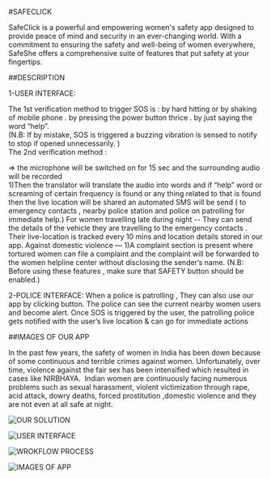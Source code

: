#SAFECLICK 

SafeClick is a powerful and empowering women's safety app designed to provide peace of mind and security in an ever-changing world. With a commitment to ensuring the safety and well-being of women everywhere, SafeShe offers a comprehensive suite of features that put safety at your fingertips.

##DESCRIPTION

1-USER INTERFACE:

The 1st verification method to trigger SOS is  :
 by hard hitting  or by shaking of mobile phone .
 by pressing the power button thrice . 
 by  just saying the word “help”.     
(N.B:  If by  mistake, SOS is triggered a buzzing vibration is sensed to notify to stop if opened unnecessarily. )                                                                                                                                                                        
The 2nd verification method :

=> the microphone will be switched on for 15 sec and the surrounding audio will be recorded  
1)Then the translator will translate the audio into words and if “help” word  or screaming of certain frequency is found or any thing related to that is found then 
the  live location will be shared 
 an automated SMS will be send
( to emergency contacts , nearby police station and police on  patrolling for immediate help.)
For women travelling  late during night -- 
They can send the details of the vehicle they are travelling to the emergency contacts .
Their live-location  is tracked every 10 mins and  location details stored in our app.
Against domestic violence —
1)A complaint section is present where tortured women can file a complaint and the complaint will be forwarded to the women helpline center  without disclosing the sender’s name.
(N.B: Before using these features , make sure that SAFETY button should be enabled.)


2-POLICE INTERFACE:
When a police is patrolling ,
They can also use our app by clicking button.
The police can see the current nearby women users and become alert.
Once SOS is triggered by the user, the patrolling police gets notified with the user’s live location &  can go for immediate actions


##IMAGES OF OUR APP

In the past few years, the safety of women in India has been down because of some continuous and terrible crimes against women. Unfortunately, over time, violence against the fair sex has been intensified which resulted in cases like NIRBHAYA.  Indian women are continuously facing numerous problems such as sexual harassment, violent victimization through rape, acid attack, dowry deaths, forced prostitution ,domestic violence and they are not even at all safe at night.

![OUR SOLUTION](safeclick1/assets/kavachsafeclick1.png)

![USER INTERFACE](safeclick1/assets/kavachsafeclick2.png)

![WROKFLOW PROCESS](safeclick1/assets/kavachsafeclick3.png)

![IMAGES OF APP](safeclick1/assets/kavachsafeclick4.png)




